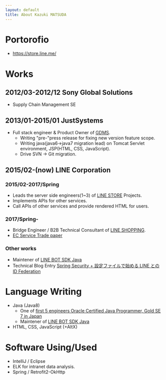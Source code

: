 ```yaml
---
layout: default
title: About Kazuki MATSUDA
---
```


Portorofio
===========

* https://store.line.me/

Works
===========

2012/03-2012/12 Sony Global Solutions
-----------
* Supply Chain Management SE

2013/01-2015/01 JustSystems
------------
* Full stack engineer & Product Owner of [GDMS](https://www.justsystems.com/jp/products/gdms/).
  * Writing "pre-"press release for fixing new version feature scope.
  * Writing java(java6->java7 migration lead) on Tomcat Servlet environment, JSP(HTML, CSS, JavaScript).
  * Drive SVN -> Git migration.

2015/02-(now) LINE Corporation
------------

### 2015/02-2017/Spring

* Leads the server side engineers(1~3)
  of [LINE STORE](https://store.line.me/) Projects.
* Implements APIs for other services.
* Call APIs of other services and provide rendered HTML for users. 

### 2017/Spring-

* Bridge Engineer / B2B Technical Consultant
  of [LINE SHOPPING](https://ec.line.me). 
* [EC Service Trade paper](http://nethanbai.co.jp/blog/2017/11/%E6%8A%BC%E3%81%95%E3%81%88%E3%81%A6%E3%81%8A%E3%81%8D%E3%81%9F%E3%81%84%E3%80%8Cline%E3%80%8D%E3%81%AEec%E6%B4%BB%E7%94%A8%E6%B3%95-%E7%AC%AC%EF%BC%95%E5%9B%9E%EF%BC%88%E6%9C%80%E7%B5%82%E5%9B%9E/)

### Other works
* Maintener of [LINE BOT SDK Java](https://github.com/line/line-bot-sdk-java)
* Technical Blog Entry [Spring Security + 設定ファイルで始める LINE との ID Federation](https://engineering.linecorp.com/ja/blog/detail/159)

Language Writing
===============
* Java (Java8) 
  * One of [first 5 engineers Oracle Certified Java Programmer, Gold SE 7 in Japan](http://www.oracle.com/jp/education/certification/showcase-ocjp-gold-se7-1st-1901464-ja.html)
  * Maintener of [LINE BOT SDK Java](https://github.com/line/line-bot-sdk-java)  
* HTML, CSS, JavaScript (+AltX)


Software Using/Used
===============
* IntelliJ / Eclipse
* ELK for intranet data analysis.
* Spring / Retrofit2-OkHttp
